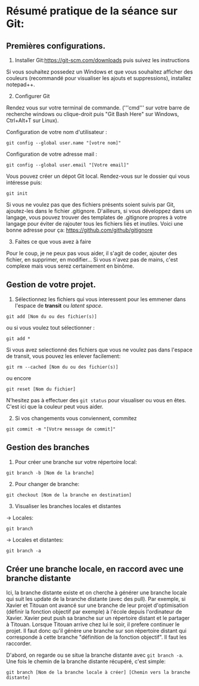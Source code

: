 # Résumé pratique de la séance sur Git:

## Premières configurations.

1. Installer Git:<https://git-scm.com/downloads> puis suivez les instructions

Si vous souhaitez possedez un Windows et que vous souhaitez afficher des couleurs (recommandé pour visualiser les ajouts et suppressions), installez notepad++.


2. Configurer Git

Rendez vous sur votre terminal de commande. ('''cmd''' sur votre barre de recherche windows ou clique-droit puis "Git Bash Here" sur Windows, Ctrl+Alt+T sur Linux). 

Configuration de votre nom d'utilisateur :
```
git config --global user.name "[votre nom]"
```

Configuration de votre adresse mail :
```
git config --global user.email "[Votre email]"
```

Vous pouvez créer un dépot Git local. Rendez-vous sur le dossier qui vous intéresse puis:
```
git init
```

Si vous ne voulez pas que des fichiers présents soient suivis par Git, ajoutez-les dans le fichier .gitignore. 
D'ailleurs, si vous développez dans un langage, vous pouvez trouver des templates de .gitignore propres à votre langage pour éviter de rajouter tous les fichiers liés et inutiles.
Voici une bonne adresse pour ça: <https://github.com/github/gitignore>

3. Faites ce que vous avez à faire

Pour le coup, je ne peux pas vous aider, il s'agit de coder, ajouter des fichier, en supprimer, en modifier... Si vous n'avez pas de mains, c'est complexe mais vous serez certainement en binôme.

## Gestion de votre projet.


1. Sélectionnez les fichiers qui vous interessent pour les emmener dans l'espace de <b>transit</b> ou <i>latent space</i>.

```
git add [Nom du ou des fichier(s)]
```

ou si vous voulez tout sélectionner : 

```
git add *
```

Si vous avez selectionné des fichiers que vous ne voulez pas dans l'espace de transit, vous pouvez les enlever facilement:

```
git rm --cached [Nom du ou des fichier(s)]
```

ou encore
 
```
git reset [Nom du fichier]
```

N'hesitez pas à effectuer des ```git status``` pour visualiser ou vous en êtes. C'est ici que la couleur peut vous aider.

2. Si vos changements vous conviennent, commitez

```
git commit -m "[Votre message de commit]"
```

## Gestion des branches

1. Pour créer une branche sur votre répertoire local:

```
git branch -b [Nom de la branche]
```

2. Pour changer de branche:

```
git checkout [Nom de la branche en destination]
```

3. Visualiser les branches locales et distantes

&rarr; Locales:

```
git branch
```

&rarr; Locales et distantes:
```
git branch -a
```

## Créer une branche locale, en raccord avec une branche distante

Ici, la branche distante existe et on cherche à générer une branche locale qui suit les update de la branche distante (avec des pull). Par exemple, si Xavier et Titouan ont avancé sur une branche de leur projet d'optimisation (définir la fonction objectif par exemple) à l'école depuis l'ordinateur de Xavier. Xavier peut push sa branche sur un répertoire distant et le partager à Titouan. Lorsque Titouan arrive chez lui le soir, il prefere continuer le projet. Il faut donc qu'il génère une branche sur son répertoire distant qui corresponde à cette branche "définition de la fonction objectif". Il faut les raccorder. 

D'abord, on regarde ou se situe la branche distante avec ```git branch -a```. 
Une fois le chemin de la branche distante récupéré, c'est simple:
```
git branch [Nom de la branche locale à créer] [Chemin vers la branche distante]
```



